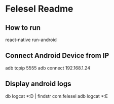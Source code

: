 # Felesel Readme

## How to run
react-native run-android

## Connect Android Device from IP
adb tcpip 5555
adb connect 192.168.1.24

## Display android logs
db logcat *:D | findstr com.felesel
adb logcat *:E
